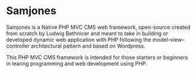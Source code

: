 # Samjones
Samjones is a Native PHP MVC CMS web framework, open-source created from scratch by Ludwig Bethnicer and meant to take in building or developed dynamic web application with PHP following the model–view–controller architectural pattern and based on Wordpress.

This PHP MVC CMS framework is intended for those starters or beginners in learing programming and web development using PHP.
